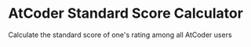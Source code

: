 # AtCoder Standard Score Calculator
Calculate the standard score of one's rating among all AtCoder users
